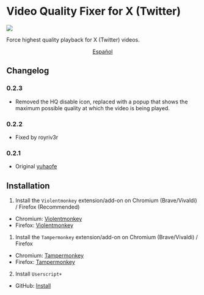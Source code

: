 # Video Quality Fixer for X (Twitter)
[![](https://img.shields.io/github/stars/CesarChris710/Video-Quality-Fixer-for-Twitter?style=social)](https://github.com/CesarChris710/Video-Quality-Fixer-for-Twitter)

Force highest quality playback for X (Twitter) videos.

<center><a href="https://github.com/CesarChris710/Video-Quality-Fixer-for-Twitter/blob/master/README.es-PE.md">Español</a></center>

## Changelog
### 0.2.3
- Removed the HQ disable icon, replaced with a popup that shows the maximum possible quality at which the video is being played.

### 0.2.2
- Fixed by royriv3r

### 0.2.1

- Original <a href="https://github.com/yuhaofe" target="_blank">yuhaofe</a>

## Installation

1. Install the <code>Violentmonkey</code> extension/add-on on Chromium (Brave/Vivaldi) / Firefox (Recommended)

- Chromium: <a href="https://chromewebstore.google.com/detail/violentmonkey/jinjaccalgkegednnccohejagnlnfdag" target="_blank">Violentmonkey</a>
- Firefox: <a href="https://addons.mozilla.org/firefox/addon/violentmonkey/" target="_blank">Violentmonkey</a>

1. Install the <code>Tampermonkey</code> extension/add-on on Chromium (Brave/Vivaldi) / Firefox

- Chromium: <a href="https://chromewebstore.google.com/detail/tampermonkey/dhdgffkkebhmkfjojejmpbldmpobfkfo" target="_blank">Tampermonkey</a>
- Firefox: <a href="https://addons.mozilla.org/es/firefox/addon/tampermonkey/" target="_blank">Tampermonkey</a>

2. Install <code>Userscript+</code>
- GitHub: [Install](https://raw.githubusercontent.com/CesarChris710/Video-Quality-Fixer-for-Twitter/master/vqfft.user.js)
